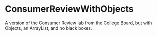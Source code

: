 # ConsumerReviewWithObjects
A version of the Consumer Review lab from the College Board, but with Objects, an ArrayList, and no black boxes.

